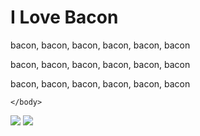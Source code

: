<!DOCTYPE html>
<html>

<head>
    <meta charset="utf-8">
    <link rel="stylesheet" href="style.css">

</head>

<body>
    <h1> I Love Bacon</h1>
    <p>bacon, bacon, bacon, bacon, bacon, bacon</p>
    <p>bacon, bacon, bacon, bacon, bacon, bacon</p>
    <p>bacon, bacon, bacon, bacon, bacon, bacon</p>
    
    </body>
<img class="bacon" src="https://em-content.zobj.net/source/apple/391/bacon_1f953.png">
<img class="bacon" src="https://em-content.zobj.net/source/apple/391/broccoli_1f966.png">


</html>
